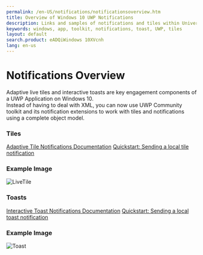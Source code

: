 ```yaml
---
permalink: /en-US/notifications/notificationsoverview.htm
title: Overview of Windows 10 UWP Notifications 
description: Links and samples of notifications and tiles within Universal Windows Platform
keywords: windows, app, toolkit, notifications, toast, UWP, tiles
layout: default
search.product: eADQiWindows 10XVcnh
lang: en-us
---
```


# Notifications Overview 

Adaptive live tiles and interactive toasts are key engagement components of a UWP Application on Windows 10.  
Instead of having to deal with XML, you can now use UWP Community toolkit and its notification extensions to work with tiles and notifications using a complete object model.

### Tiles

[Adaptive Tile Notifications Documentation](https://blogs.msdn.microsoft.com/tiles_and_toasts/2015/06/30/adaptive-tile-templates-schema-and-documentation/)
[Quickstart: Sending a local tile notification](https://blogs.msdn.microsoft.com/tiles_and_toasts/2015/10/05/quickstart-sending-a-local-tile-notification-in-windows-10/)

### Example Image

![LiveTile]({{site.baseurl}}/resources/images/Notifications-LiveTile.gif "LiveTile")

### Toasts

[Interactive Toast Notifications Documentation](https://blogs.msdn.microsoft.com/tiles_and_toasts/2015/07/02/adaptive-and-interactive-toast-notifications-for-windows-10/)
[Quickstart: Sending a local toast notification](https://blogs.msdn.microsoft.com/tiles_and_toasts/2015/07/08/quickstart-sending-a-local-toast-notification-and-handling-activations-from-it-windows-10/)

### Example Image

![Toast]({{site.baseurl}}/resources/images/Notifications-PopToast.gif "Toast")



